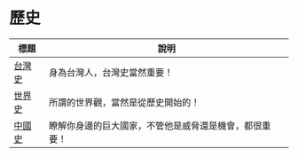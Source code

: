 # 歷史

| 標題  |  說明  |
|--------|-----------|
|  [台灣史](../hi/taiwan.html) | 身為台灣人，台灣史當然重要！  | 
|  [世界史](../hi/world.html)  | 所謂的世界觀，當然是從歷史開始的！  | 
|  [中國史](../hi/china.html)  | 瞭解你身邊的巨大國家，不管他是威脅還是機會，都很重要！  | 
